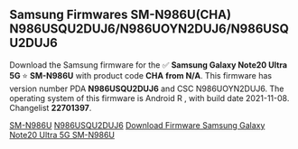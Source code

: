 <h2>Samsung Firmwares SM-N986U(CHA) N986USQU2DUJ6/N986UOYN2DUJ6/N986USQU2DUJ6</h2>
Download the Samsung firmware for the ✅ <strong>Samsung Galaxy Note20 Ultra 5G </strong> ⭐ <strong>SM-N986U</strong> with product code <strong>CHA</strong> <strong> from N/A</strong>. This firmware has version number PDA <strong>N986USQU2DUJ6</strong> and CSC N986UOYN2DUJ6. The operating system of this firmware is Android R , with build date 2021-11-08. Changelist <strong>22701397</strong>.


[SM-N986U](https://samfirm.shop/samsung/model/SM-N986U)
[N986USQU2DUJ6](https://samfirm.shop/samsung/pda/N986USQU2DUJ6)
[Download Firmware Samsung Galaxy Note20 Ultra 5G SM-N986U](https://samfirm.shop/samsung/firmware/472631)
